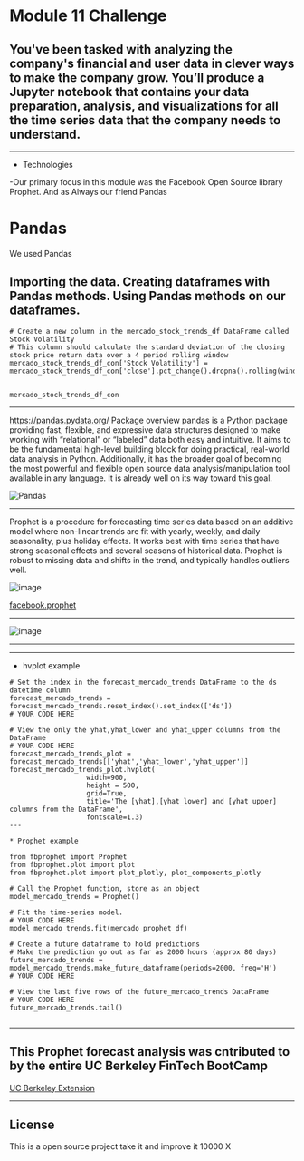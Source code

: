 # Module 11 Challenge

## You've been tasked with analyzing the company's financial and user data in clever ways to make the company grow. You’ll produce a Jupyter notebook that contains your data preparation, analysis, and visualizations for all the time series data that the company needs to understand.

---

* Technologies 

-Our primary focus in this module was the Facebook Open Source library Prophet.
And as Always our friend Pandas


# Pandas
We used Pandas

Importing the data.
Creating dataframes with Pandas methods.
Using Pandas methods on our dataframes.
---
```
# Create a new column in the mercado_stock_trends_df DataFrame called Stock Volatility
# This column should calculate the standard deviation of the closing stock price return data over a 4 period rolling window
mercado_stock_trends_df_con['Stock Volatility'] = mercado_stock_trends_df_con['close'].pct_change().dropna().rolling(window=4).std()


mercado_stock_trends_df_con
```
---
https://pandas.pydata.org/
Package overview
pandas is a Python package providing fast, flexible, and expressive data structures designed to make working with “relational” or “labeled” data both easy and intuitive. It aims to be the fundamental high-level building block for doing practical, real-world data analysis in Python. Additionally, it has the broader goal of becoming the most powerful and flexible open source data analysis/manipulation tool available in any language. It is already well on its way toward this goal.

![Pandas](https://miro.medium.com/max/819/1*Dss7A8Z-M4x8LD9ccgw7pQ.png)

---

Prophet is a procedure for forecasting time series data based on an additive model where non-linear trends are fit with yearly, weekly, and daily seasonality, plus holiday effects. It works best with time series that have strong seasonal effects and several seasons of historical data. Prophet is robust to missing data and shifts in the trend, and typically handles outliers well.

![image](https://www.kdnuggets.com/wp-content/uploads/prophet-facebook.jpg)

[facebook.prophet](https://facebook.github.io/prophet/docs/quick_start.html#python-api)

---

![image](https://user-images.githubusercontent.com/73854785/112027668-9fa55d00-8af4-11eb-8655-a6000a2c6a9e.png)


---
--- 

* hvplot example
```
# Set the index in the forecast_mercado_trends DataFrame to the ds datetime column
forecast_mercado_trends = forecast_mercado_trends.reset_index().set_index(['ds'])
# YOUR CODE HERE

# View the only the yhat,yhat_lower and yhat_upper columns from the DataFrame
# YOUR CODE HERE
forecast_mercado_trends_plot = forecast_mercado_trends[['yhat','yhat_lower','yhat_upper']]
forecast_mercado_trends_plot.hvplot(
                   width=900,
                   height = 500,
                   grid=True,
                   title='The [yhat],[yhat_lower] and [yhat_upper] columns from the DataFrame',
                   fontscale=1.3)
---

* Prophet example 

from fbprophet import Prophet
from fbprophet.plot import plot
from fbprophet.plot import plot_plotly, plot_components_plotly

# Call the Prophet function, store as an object
model_mercado_trends = Prophet()

# Fit the time-series model.
# YOUR CODE HERE
model_mercado_trends.fit(mercado_prophet_df)

# Create a future dataframe to hold predictions
# Make the prediction go out as far as 2000 hours (approx 80 days)
future_mercado_trends = model_mercado_trends.make_future_dataframe(periods=2000, freq='H')
# YOUR CODE HERE

# View the last five rows of the future_mercado_trends DataFrame
# YOUR CODE HERE
future_mercado_trends.tail()


```
---


## This Prophet forecast analysis was cntributed to by the entire UC Berkeley FinTech BootCamp 
[UC Berkeley Extension](https://bootcamp.berkeley.edu/fintech/)

---
## License

This is a open source project take it and improve it 10000 X
